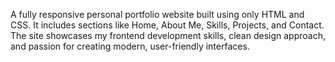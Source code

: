 A fully responsive personal portfolio website built using only HTML and CSS. It includes sections like Home, About Me, Skills, Projects, and Contact. The site showcases my frontend development skills, clean design approach, and passion for creating modern, user-friendly interfaces.
